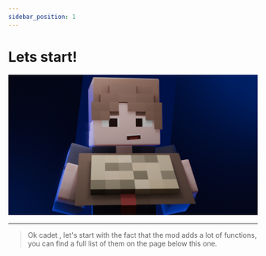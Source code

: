 ```yaml
---
sidebar_position: 1
---
```


# Lets start!
![start0001.png](start0001.png)

---

> Ok cadet , let's start with the fact that the mod adds a lot of functions, you can find a full list of them on the page below this one.
